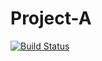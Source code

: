 # Project-A
[![Build Status](https://travis-ci.com/georgi-uchkunov/project-a-st.svg)](https://travis-ci.com/georgi-uchkunov/project-a-st)

